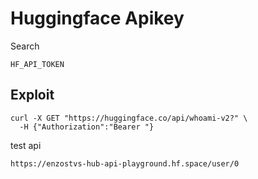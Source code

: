 # Huggingface Apikey

Search

```
HF_API_TOKEN
```

## Exploit

```
curl -X GET "https://huggingface.co/api/whoami-v2?" \
  -H {"Authorization":"Bearer "}
```





test api

```
https://enzostvs-hub-api-playground.hf.space/user/0
```
